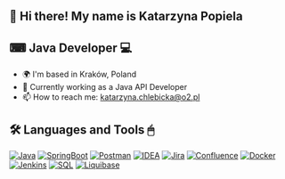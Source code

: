 ## 👋 Hi there!  My name is Katarzyna Popiela
⌨ Java Developer 💻
-------------

* 🌍 I'm based in Kraków, Poland
* 🚀 Currently working as a Java API Developer
* 📫 How to reach me: [katarzyna.chlebicka@o2.pl](mailto:katarzyna.chlebicka@o2.pl)

## 🛠️ Languages and Tools  🖱

[![Java](https://img.shields.io/badge/Java-ED8B00?style=flat&logo=openjdk&logoColor=white)](https://github.com/katarzynach)
[![SpringBoot](https://img.shields.io/badge/SpringBoot-6DB33F?style=flat&logo=Spring&logoColor=white)](https://github.com/katarzynach)
[![Postman](https://img.shields.io/badge/-Postman-FF6C37?style=flat&logo=postman&logoColor=white)](https://github.com/katarzynach)
[![IDEA](https://img.shields.io/badge/Intellij%20Idea-000?logo=intellij-idea&style=flat)](https://github.com/katarzynach)
[![Jira](https://img.shields.io/badge/Jira-0052CC?style=flat&logo=Jira&logoColor=white)](https://github.com/katarzynach)
[![Confluence](https://img.shields.io/badge/Confluence-0052CC?style=flat&logo=Confluence&logoColor=white)](https://github.com/katarzynach)
[![Docker](https://img.shields.io/badge/Docker-0DB7ED?style=flat&logo=Docker&logoColor=white)](https://github.com/katarzynach)
[![Jenkins](https://img.shields.io/badge/Jenkins-D24939?style=flat&logo=Jenkins&logoColor=white)](https://github.com/katarzynach)
[![SQL](https://img.shields.io/badge/SQL-000?style=flat&logo=MySQL&logoColor=4479A1)](https://github.com/katarzynach)
[![Liquibase](https://img.shields.io/badge/Liquibase-0052CC?style=flat&logo=Liquibase&logoColor=white)](https://github.com/katarzynach)
